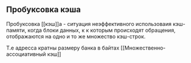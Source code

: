 ## Пробуксовка кэша
Пробуксовка [[кэш]]а - ситуация неэффективного использоваия кэш-памяти, когда блоки данных, к к которым происходят обращения, отображаются на одно и то же множество кэш-строк.

Т.е адресса кратны размеру банка в байтах [[Множественно-ассоциативный кэш]]